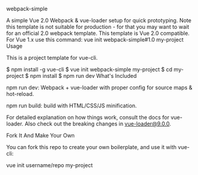 webpack-simple

A simple Vue 2.0 Webpack & vue-loader setup for quick prototyping. Note this template is not suitable for production - for that you may want to wait for an official 2.0 webpack template.
This template is Vue 2.0 compatible. For Vue 1.x use this command: vue init webpack-simple#1.0 my-project
Usage

This is a project template for vue-cli.

$ npm install -g vue-cli
$ vue init webpack-simple my-project
$ cd my-project
$ npm install
$ npm run dev
What's Included

npm run dev: Webpack + vue-loader with proper config for source maps & hot-reload.

npm run build: build with HTML/CSS/JS minification.

For detailed explanation on how things work, consult the docs for vue-loader. Also check out the breaking changes in vue-loader@9.0.0.

Fork It And Make Your Own

You can fork this repo to create your own boilerplate, and use it with vue-cli:

vue init username/repo my-project

